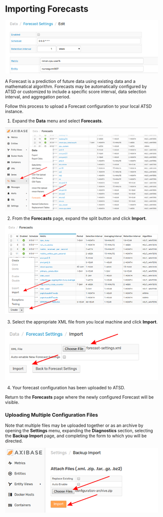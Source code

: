 # Importing Forecasts

![](images/forecast-title.png)

A Forecast is a prediction of future data using existing data and a mathematical algorithm. Forecasts may be automatically configured by ATSD or customized to include a specific score interval, data selection interval, and aggregation period.

Follow this process to upload a Forecast configuration to your local ATSD instance.

1. Expand the **Data** menu and select **Forecasts**.

![](images/forecast-1.png)

2. From the **Forecasts** page, expand the split button and click **Import**.

![](images/forecast-2.png)

3. Select the appropriate XML file from you local machine and click **Import**.

![](images/forecast-3.png)

4. Your forecast configuration has been uploaded to ATSD.

Return to the **Forecasts** page where the newly configured Forecast will be visible.

### Uploading Multiple Configuration Files

Note that multiple files may be uploaded together or as an archive by opening the **Settings** menu, expanding the **Diagnostics** section, selecting the **Backup Import** page, and completing the form to which you will be directed.

![](images/backup-import.png)
